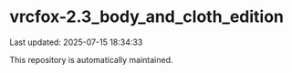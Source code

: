 # vrcfox-2.3_body_and_cloth_edition

Last updated: 2025-07-15 18:34:33

This repository is automatically maintained.
